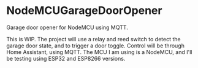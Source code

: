 # NodeMCUGarageDoorOpener
Garage door opener for NodeMCU using MQTT.

This is WIP. The project will use a relay and reed switch to detect the garage door state, and to trigger a door toggle. Control will be through Home Assistant, using MQTT. The MCU I am using is a NodeMCU, and I'll be testing using ESP32 and ESP8266 versions. 
